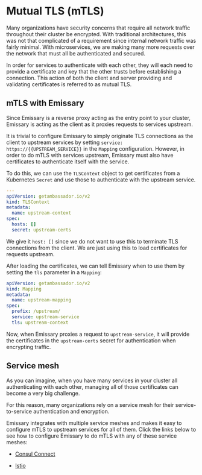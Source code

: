 # Mutual TLS (mTLS)

Many organizations have security concerns that require all network traffic
throughout their cluster be encrypted. With traditional architectures,
this was not that complicated of a requirement since internal network traffic
was fairly minimal. With microservices, we are making many more requests over
the network that must all be authenticated and secured.

In order for services to authenticate with each other, they will each need to
provide a certificate and key that the other trusts before establishing a
connection. This action of both the client and server providing and validating
certificates is referred to as mutual TLS.

## mTLS with Emissary

Since Emissary is a reverse proxy acting as the entry point to your cluster,
Emissary is acting as the client as it proxies requests to services upstream.

It is trivial to configure Emissary to simply originate TLS connections as
the client to upstream services by setting
`service: https://{{UPSTREAM_SERVICE}}` in the `Mapping` configuration.
However, in order to do mTLS with services upstream, Emissary must also
have certificates to authenticate itself with the service.

To do this, we can use the `TLSContext` object to get certificates from a
Kubernetes `Secret` and use those to authenticate with the upstream service.

```yaml
---
apiVersion: getambassador.io/v2
kind: TLSContext
metadata:
  name: upstream-context
spec:
  hosts: []
  secret: upstream-certs
```

We give it `host: []` since we do not want to use this to terminate TLS
connections from the client. We are just using this to load certificates for
requests upstream.

After loading the certificates, we can tell Emissary when to use them by
setting the `tls` parameter in a `Mapping`:

```yaml
apiVersion: getambassador.io/v2
kind: Mapping
metadata:
  name: upstream-mapping
spec:
  prefix: /upstream/
  service: upstream-service
  tls: upstream-context
```

Now, when Emissary proxies a request to `upstream-service`, it will provide
the certificates in the `upstream-certs` secret for authentication when
encrypting traffic.

## Service mesh

As you can imagine, when you have many services in your cluster all
authenticating with each other, managing all of those certificates can become a
very big challenge.

For this reason, many organizations rely on a service mesh for their
service-to-service authentication and encryption.

Emissary integrates with multiple service meshes and makes it easy to
configure mTLS to upstream services for all of them. Click the links below to
see how to configure Emissary to do mTLS with any of these service meshes:

- [Consul Connect](../../../../howtos/consul/#consul-connector-and-encrypted-tls)

- [Istio](../../../../howtos/istio/#mutual-tls)
